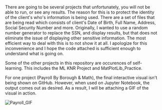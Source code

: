 There are going to be several projects that unfortunately, you will not be able to run, or see any results. 
The reason for this is to protect the identity of the client's who's information is being used. 
There are a set of files that are being read which consists of client's Date of Birth, Full Name, Address, Social Security Number and more. Originally, I wanted to use a random number generator to replace the SSN, and display results, but that does not eliminate the issue of displaying other sensitive information. The most efficient way to deal with this is to not show it at all. I apologize for this inconvenience and I hope the code attached is sufficient enough to understand what is going on. 


Some of the other projects in this repository are occurences of self-learning. This includes the ML KNR Project and MatPlotLib_Practice.


For one project (Payroll By Borough & Math), the final interactive visual isn't being shown on GitHub. However, when used on Jupyter Notebook, the output comes out as desired. As a result, I will be attaching a GIF of the visual in action. 

![Payroll_GIF](https://user-images.githubusercontent.com/38961306/148597072-286603e0-f070-408c-9f44-402849a811e1.gif)
